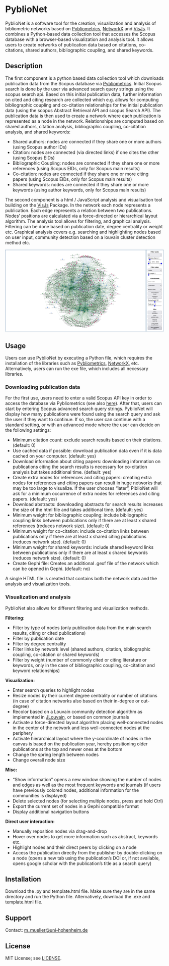 # PyblioNet

PyblioNet is a software tool for the creation, visualization and analysis of bibliometric networks based on [Pybliometrics](https://pybliometrics.readthedocs.io/en/stable/), [NetworkX](https://github.com/networkx/networkx) and [VisJs](https://visjs.github.io/vis-network/docs/network/). It combines a Python-based data collection tool that accesses the Scopus database with a browser-based visualization and analysis tool. It allows users to create networks of publication data based on citations, co-citations, shared authors, bibliographic coupling, and shared keywords. 


## Description
The first component is a python based data collection tool which downloads publication data from the Scopus database via [Pybliometrics](https://pybliometrics.readthedocs.io/en/stable/). Initial Scopus search is done by the user via advanced search query strings using the scopus search api. Based on this initial publication data, further information on cited and citing research are collected which e.g. allows for computing bibliographic coupling and co-citation relationships for the initial publication data (using the scopus Abstract Retrieval API and scopus Search API). The publication data is then used to create a network where each publication is represented as a node in the network. Relationships are computed based on shared authors, citation analysis, bibliographic coupling, co-citation analysis, and shared keywords:

- Shared authors: nodes are connected if they share one or more authors (using Scopus author IDs)
-	Citation: nodes are connected (via directed links) if one cites the other (using Scopus EIDs)
-	Bibliographic Coupling: nodes are connected if they share one or more references (using Scopus EIDs, only for Scopus main results)
-	Co-citation: nodes are connected if they share one or more citing papers (using Scopus EIDs, only for Scopus main results)
-	Shared keywords: nodes are connected if they share one or more keywords (using author keywords, only for Scopus main results)

The second component is a html / JavaScript analysis and visualisation tool building on the [VisJs](https://visjs.github.io/vis-network/docs/network/) Package. In the network each node represents a publication. Each edge represents a relation between two publications. Nodes’ positions are calculated via a force-directed or hierarchical layout algorithm. The analysis tool allows for filtering, and graphical analysis. Filtering can be done based on publication date, degree centrality or weight etc. Graphical analysis covers e.g. searching and highlighting nodes based on user input, community detection based on a louvain cluster detection method etc.

![example chart](Examples/PyblioNetExample.png)

## Usage

Users can use PyblioNet by executing a Python file, which requires the installation of the libraries such as [Pybliometrics](https://pybliometrics.readthedocs.io/en/stable/), [NetworkX](https://github.com/networkx/networkx), etc. Alternatively, users can run the exe file, which includes all necessary libraries. 

### Downloading publication data
For the first use, users need to enter a valid Scopus API key in order to access the database via Pybliometrics (see also [here](https://dev.elsevier.com/sc_apis.html)). After that, users can start by entering Scopus advanced search query strings. PyblioNet will display how many publications were found using the search query and ask the user if they want to continue. If so, the user can continue with a standard setting, or with an advanced mode where the user can decide on the following settings: 
-	Minimum citation count: exclude search results based on their citations. (default: 0)
-	Use cached data if possible: download publication data even if it is data cached on your computer. (default: yes)
-	Download information about citing papers: downloading information on publications citing the search results is necessary for co-citation analysis but takes additional time. (default: yes)
-	Create extra nodes for references and citing papers: creating extra nodes for references and citing papers can result in huge networks that may be too large to visualize. If the user chooses “later”, PiblioNet will ask for a minimum occurrence of extra nodes for references and citing papers. (default: yes)
-	Download abstracts: downloading abstracts for search results increases the size of the html file and takes additional time. (default: yes)
-	Minimum weight for bibliographic coupling: include bibliographic coupling links between publications only if there are at least x shared references (reduces network size). (default: 0)
-	Minimum weight for co-citation: include co-citation links between publications only if there are at least x shared citing publications (reduces network size). (default: 0)
-	Minimum weight for shared keywords: include shared keyword links between publications only if there are at least x shared keywords (reduces network size). (default: 0)
-	Create Gephi file: Creates an additional .gexf file of the network which can be opened in Gephi. (default: no)

A single HTML file is created that contains both the network data and the analysis and visualization tools.

### Visualization and analysis

PyblioNet also allows for different filtering and visualization methods. 

**Filtering:** 
- Filter by type of nodes (only publication data from the main search results, citing or cited publications)
- Filter by publication date
- Filter by degree centrality
- Filter links by network level (shared authors, citation, bibliographic coupling, co-citation or shared keywords)
- Filter by weight (number of commonly cited or citing literature or keywords, only in the case of bibliographic coupling, co-citation and keyword relationships) 
  
**Visualization:** 
- Enter search queries to highlight nodes
- Resize nodes by their current degree centrality or number of citations (in case of citation networks also based on their in-degree or out-degree)
- Recolor based on a Louvain community detection algorithm as implemented in [JLouvain](https://github.com/upphiminn/jLouvain), or based on common journals
- Activate a force-directed layout algorithm placing well-connected nodes in the center of the network and less well-connected nodes at the periphery
- Activate hierarchical layout where the y-coordinate of nodes in the canvas is based on the publication year, hereby positioning older publications at the top and newer ones at the bottom
- Change the spring length between nodes
- Change overall node size

**Misc:**
- “Show information” opens a new window showing the number of nodes and edges as well as the most frequent keywords and journals (if users have previously colored nodes, additional information for the communities is displayed)
- Delete selected nodes (for selecting multiple nodes, press and hold Ctrl)
- Export the current set of nodes in a Gephi compatible format
- Display additional navigation buttons   

**Direct user interaction:** 
- Manually reposition nodes via drag-and-drop
- Hover over nodes to get more information such as abstract, keywords etc.
- Highlight nodes and their direct peers by clicking on a node
- Access the publication directly from the publisher by double-clicking on a node (opens a new tab using the publication’s DOI or, if not available, opens google scholar with the publication’s title as a search query) 


## Installation
Download the .py and template.html file. Make sure they are in the same directory and run the Python file. Alternatively, download the .exe and template.html file.

## Support
Contact: m_mueller@uni-hohenheim.de



## License
MIT License; see [LICENSE](https://aidaho-edu.uni-hohenheim.de/gitlab/M_Mueller/pyblionet/-/blob/main/license).


